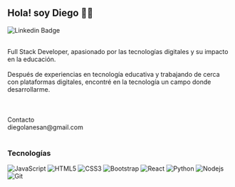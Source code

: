 ## Hola! soy Diego :raising_hand_man:	
  
![Linkedin Badge](https://img.shields.io/badge/-diegolanesan-blue?style=flat-square&logo=Linkedin&logoColor=white&link=https://www.linkedin.com/in/diegolanesan/)
<!--
[![Portfolio Badge](https://img.shields.io/badge/-kunalraghav.github.io-orange?style=flat-square&logo=html5&logoColor=white&link=https://kunalraghav.github.io)](https://kunalraghav.github.io)
-->
<br> 
Full Stack Developer, apasionado por las tecnologías digitales y su impacto en la educación.
<br> <br>
Después de experiencias en tecnología educativa y trabajando de cerca con plataformas digitales, encontré en la tecnología un campo donde desarrollarme.
<br> <br> <br> <br>
Contacto
<br>
diegolanesan@gmail.com
<br> <br>

<h3>Tecnologías </h3>


![JavaScript](https://img.shields.io/badge/-JavaScript-%23F7DF1C?style=flat-square&logo=javascript&logoColor=000000&labelColor=%23F7DF1C&color=%23FFCE5A)
![HTML5](https://img.shields.io/badge/-HTML5-%23E44D27?style=flat-square&logo=html5&logoColor=ffffff)
![CSS3](https://img.shields.io/badge/-CSS3-%231572B6?style=flat-square&logo=css3)
![Bootstrap](https://img.shields.io/badge/-Bootstrap-563D7C?style=flat-square&logo=Bootstrap)
![React](https://img.shields.io/badge/-React-61DAFB?style=flat-square&logo=react&logoColor=ffffff)
![Python](http://img.shields.io/badge/-Python-3776AB?style=flat-square&logo=python&logoColor=ffffff)
![Nodejs](https://img.shields.io/badge/-Nodejs-339933?style=flat-square&logo=Node.js&logoColor=ffffff)
![Git](https://img.shields.io/badge/-Git-%23F05032?style=flat-square&logo=git&logoColor=%23ffffff)




